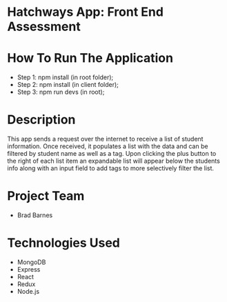 # Hatchways App:  Front End Assessment

# How To Run The Application
* Step 1:  npm install (in root folder);
* Step 2:  npm install (in client folder);
* Step 3:  npm run devs (in root);

# Description
This app sends a request over the internet to receive a list of student
information.  Once received, it populates a list with the data and can be filtered
by student name as well as a tag.  Upon clicking the plus button to the right of
each list item an expandable list will appear below the students info along
with an input field to add tags to more selectively filter the list.


# Project Team
* Brad Barnes

# Technologies Used
* MongoDB
* Express
* React
* Redux
* Node.js

